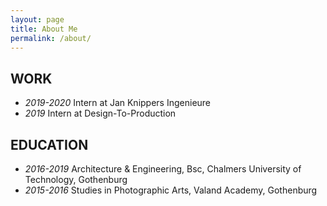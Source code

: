 ```yaml
---
layout: page
title: About Me
permalink: /about/
---
```


## WORK
* *2019-2020* Intern at Jan Knippers Ingenieure
* *2019* Intern at Design-To-Production


## EDUCATION

* *2016-2019* Architecture & Engineering, Bsc, Chalmers University of Technology, Gothenburg
* *2015-2016* Studies in Photographic Arts, Valand Academy, Gothenburg
 

